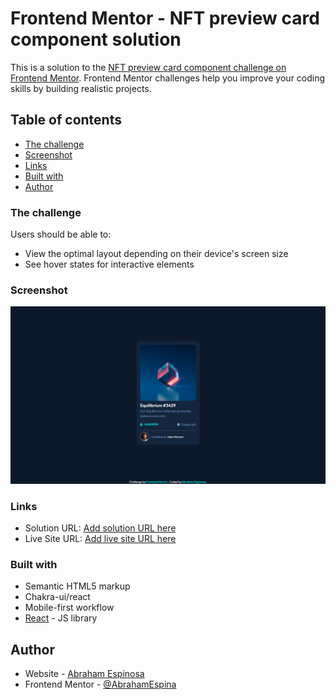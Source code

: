 # Frontend Mentor - NFT preview card component solution

This is a solution to the [NFT preview card component challenge on Frontend Mentor](https://www.frontendmentor.io/challenges/nft-preview-card-component-SbdUL_w0U). Frontend Mentor challenges help you improve your coding skills by building realistic projects. 

## Table of contents
  - [The challenge](#the-challenge)
  - [Screenshot](#screenshot)
  - [Links](#links)
  - [Built with](#built-with)
  - [Author](#author)

### The challenge

Users should be able to:

- View the optimal layout depending on their device's screen size
- See hover states for interactive elements

### Screenshot

![](./Screenshot.png)

### Links

- Solution URL: [Add solution URL here](https://github.com/AbrahamEspina/nft-preview-card-component)
- Live Site URL: [Add live site URL here](https://nft-card-345.netlify.app/)

### Built with

- Semantic HTML5 markup
- Chakra-ui/react
- Mobile-first workflow
- [React](https://reactjs.org/) - JS library

## Author

- Website - [Abraham Espinosa](https://abraham-portfolio-2022.netlify.app/)
- Frontend Mentor - [@AbrahamEspina](https://www.frontendmentor.io/profile/@AbrahamEspina)
